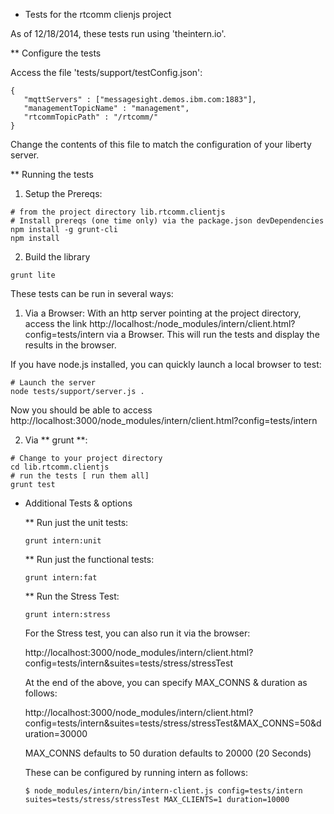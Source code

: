 * Tests for the rtcomm clienjs project

As of 12/18/2014, these tests run using 'theintern.io'.

** Configure the tests

Access the file 'tests/support/testConfig.json':
```
{
   "mqttServers" : ["messagesight.demos.ibm.com:1883"],
   "managementTopicName" : "management",
   "rtcommTopicPath" : "/rtcomm/"
}
```

Change the contents of this file to match the configuration of your liberty server.

** Running the tests

1.  Setup the Prereqs:

``` 
# from the project directory lib.rtcomm.clientjs
# Install prereqs (one time only) via the package.json devDependencies
npm install -g grunt-cli
npm install 
```

2.  Build the library
```
grunt lite
```

These tests can be run in several ways:

1.  Via a Browser:  With an http server pointing at the project directory, access the link http://localhost:<port>/node_modules/intern/client.html?config=tests/intern  via a Browser.  This will run the tests and display the results in the browser.

If you have node.js installed, you can quickly launch a local browser to test:

```
# Launch the server
node tests/support/server.js .
```
Now you should be able to access http://localhost:3000/node_modules/intern/client.html?config=tests/intern

2.  Via ** grunt **: 

``` 
# Change to your project directory
cd lib.rtcomm.clientjs 
# run the tests [ run them all]
grunt test
```

* Additional Tests & options

    ** Run just the unit tests:
    ```
    grunt intern:unit
    ```
    ** Run just the functional tests:
    ``` 
    grunt intern:fat
    ```
    ** Run the Stress Test:
    ```
    grunt intern:stress
    ```
    For the Stress test, you can also run it via the browser:

    http://localhost:3000/node_modules/intern/client.html?config=tests/intern&suites=tests/stress/stressTest
    
    At the end of the above, you can specify MAX_CONNS & duration as follows:

    http://localhost:3000/node_modules/intern/client.html?config=tests/intern&suites=tests/stress/stressTest&MAX_CONNS=50&duration=30000

    MAX_CONNS defaults to 50
    duration defaults to 20000 (20 Seconds)
    
    These can be configured by running intern as follows:
    ```
    $ node_modules/intern/bin/intern-client.js config=tests/intern suites=tests/stress/stressTest MAX_CLIENTS=1 duration=10000
    ```


